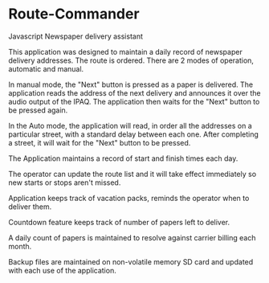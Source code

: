 Route-Commander
===============

Javascript Newspaper delivery assistant

This application was designed to maintain a daily record of newspaper delivery addresses. 
The route is ordered. 
There are 2 modes of operation, automatic and manual. 

In manual mode, the "Next" button is pressed as a paper is delivered. The application reads the address of the next delivery
and announces it over the audio output of the IPAQ. The application then waits for the "Next" button to be pressed again. 

In the Auto mode, the application will read, in order all the addresses on a particular street, with a standard delay between 
each one. After completing a street, it will wait for the "Next" button to be pressed. 

The Application maintains a record of start and finish times each day. 

The operator can update the route list and it will take effect immediately so new starts or stops aren't missed. 

Application keeps track of vacation packs, reminds the operator when to deliver them. 

Countdown feature keeps track of number of papers left to deliver. 

A daily count of papers is maintained to resolve against carrier billing each month. 

Backup files are maintained on non-volatile memory SD card and updated with each use of the application. 
